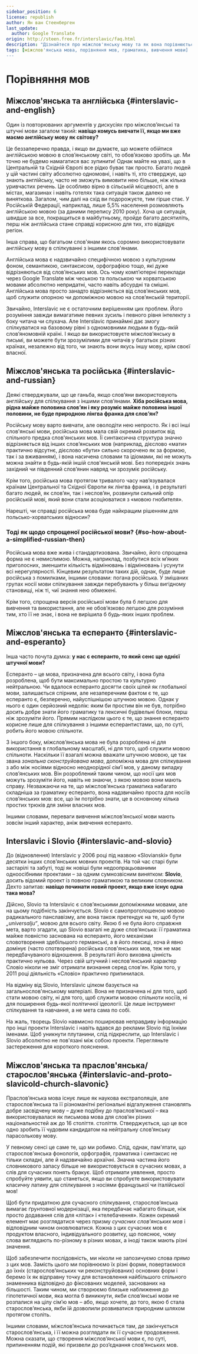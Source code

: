 ```yaml
---
sidebar_position: 6
license: republish
author: Ян ван Стеенберген
last_update:
  author: Google Translate
origin: http://steen.free.fr/interslavic/faq.html 
description: "Дізнайтеся про міжслов'янську мову та як вона порівнюється з іншими мовами, включаючи англійську, російську, есперанто, словіо та праслов'янську/старослов'янську."
tags: [міжслов'янська мова, порівняння мов, граматика, вивчення мови]
---
```


# Порівняння мов

## Міжслов'янська та англійська \{#interslavic-and-english}

Один із повторюваних аргументів у дискусіях про міжслов’янські та штучні мови загалом такий: **навіщо комусь вивчати її, якщо ми вже маємо англійську мову як світову?**

Це беззаперечно правда, і якщо ви думаєте, що можете обійтися англійською мовою в слов’янському світі, то обов’язково зробіть це. Ми точно не будемо намагатися вас зупинити! Однак майте на увазі, що в Центральній та Східній Європі все рідко буває так просто. Багато людей у цій частині світу абсолютно одномовні, і навіть ті, хто стверджує, що знають англійську, часто не зможуть вимовити нею більше, ніж кілька уривчастих речень. Це особливо вірно в сільській місцевості, але в містах, магазинах і навіть готелях така ситуація також далеко не виняткова. Загалом, чим далі на схід ви подорожуєте, тим гірше стає. У Російській Федерації, наприклад, лише 5,5% населення розмовляють англійською мовою (за даними перепису 2010 року). Хоча ця ситуація, швидше за все, покращиться в майбутньому, пройде багато десятиліть, перш ніж англійська стане справді корисною для тих, хто відвідує регіон.

Інша справа, що багатьом слов'янам якось соромно використовувати англійську мову в спілкуванні з іншими слов'янами.

Англійська мова є надзвичайно специфічною мовою з культурним фоном, семантикою, синтаксисом, орфографією тощо, які дуже відрізняються від слов’янських мов. Ось чому комп’ютерні переклади через Google Translate між чеською та польською чи хорватською мовами абсолютно непридатні, часто навіть абсурдні та смішні. Англійська мова просто занадто відрізняється від слов’янських мов, щоб служити опорною чи допоміжною мовою на слов’янській території.

Звичайно, Interslavic не є остаточним вирішенням цих проблем. Його розуміння завжди вимагатиме певних зусиль і певного рівня інтелекту з боку читача чи слухача. Але Interslavic принаймні дає змогу спілкуватися на базовому рівні з одномовними людьми в будь-якій слов’яномовній країні. І якщо ви використовуєте міжслов’янську в письмі, ви можете бути зрозумілими для читачів у багатьох різних країнах, незалежно від того, чи знають вони якусь іншу мову, крім своєї власної.

## Міжслов'янська та російська \{#interslavic-and-russian}

Деякі стверджували, що це ганьба, якщо слов’яни використовують англійську для спілкування з іншими слов’янами. **Хіба російська мова, рідна майже половина слов’ян і яку розуміє майже половина іншої половини, не буде природною лінгва франка для слов’ян?**

Російську мову варто вивчати, але оволодіти нею непросто. Як і всі інші слов'янські мови, російська мова мала свій окремий розвиток від спільного предка слов'янських мов. Її синтаксична структура значно відрізняється від інших слов’янських мов (наприклад, дієслово «мати» практично відсутнє, дієслово «бути» сильно скорочено як за формою, так і за вживанням), і вона насичена словами та ідіомами, які не можуть можна знайти в будь-якій іншій слов'янській мові. Без попередніх знань західний чи південний слов’янин навряд чи зрозуміє російську.

Крім того, російська мова протягом тривалого часу нав’язувалася країнам Центральної та Східної Європи як лінгва франка, і в результаті багато людей, як слов’ян, так і неслов’ян, розвинули сильний опір російській мові, який вони стали асоціюватися з «мовою гнобителя».

Нарешті, чи справді російська мова буде найкращим рішенням для польсько-хорватських відносин?

### Тоді як щодо спрощеної російської мови? \{#so-how-about-a-simplified-russian-then}

Російська мова вже жива і стандартизована. Звичайно, його спрощена форма не є немислимою. Можна, наприклад, позбутися всіх м’яких приголосних, зменшити кількість відмінювань і відмінювань і усунути всі нерегулярності. Кінцевим результатом таких дій, однак, буде лише російська з помилками, іншими словами: погана російська. У змішаних групах носії мови спілкування завжди перебувають у більш вигідному становищі, ніж ті, чиї знання нею обмежені.

Крім того, спрощена версія російської мови була б легшою для вивчення та використання, але не обов’язково легшою для розуміння тим, хто її не знає, і вона не вирішила б будь-яких інших проблем.

## Міжслов'янська та есперанто \{#interslavic-and-esperanto}

Інша часто почута думка: **у нас є есперанто, то який сенс ще однієї штучної мови?**

Есперанто – це мова, призначена для всього світу, і вона була розроблена, щоб бути максимально простою та культурно нейтральною. Чи вдалося есперанто досягти своїх цілей як глобальної мови, залишається спірним, але незаперечним фактом є те, що есперанто є, безперечно, найуспішнішою штучною мовою. Однак у нього є один серйозний недолік: яким би простим він не був, потрібно досить добре знати його граматику та лексичні будівельні блоки, перш ніж зрозуміти його. Прямим наслідком цього є те, що знання есперанто корисне лише для спілкування з іншими есперантистами, що, по суті, робить його мовою спільноти.

З іншого боку, міжслов’янська мова не була розроблена ні для використання в глобальному масштабі, ні для того, щоб служити мовою спільноти. Наскільки її взагалі можна вважати штучною мовою, це так звана _зональна сконструйована мова_, допоміжна мова для спілкування з або між носіями відносно неоднорідної сім’ї мов, у даному випадку слов’янських мов. Він розроблений таким чином, що носії цих мов можуть зрозуміти його, навіть не знаючи, з якою мовою вони мають справу. Незважаючи на те, що міжслов’янська граматика набагато складніша за граматику есперанто, вона надзвичайно проста для носіїв слов’янських мов: все, що їм потрібно знати, це в основному кілька простих трюків для зміни власних мов.

Іншими словами, переваги вивчення міжслов’янської мови мають зовсім інший характер, аніж вивчення есперанто.

## Interslavic і Slovio \{#interslavic-and-slovio}

До (відновлення) Interslavic у 2006 році під назвою «Slovianski» були десятки інших слов’янських мовних проектів. На той час старі були застарілі та забуті, тоді як новіші були недоопрацьованими одноосібними проектами – за одним сумнозвісним винятком: **Slovio**, досить відомий проект із повною граматикою та великим словником. Дехто запитав: **навіщо починати новий проект, якщо вже існує одна така мова?**

Дійсно, Slovio та Interslavic є слов’янськими допоміжними мовами, але на цьому подібність закінчується. Slovio є самопроголошеною мовою радикального панславізму, але вона також претендує на те, щоб бути _„universalju“_, мовою для всього світу. Якою б не була його справжня мета, варто згадати, що Slovio взагалі не дуже слов’янська: її граматика майже повністю заснована на есперанто, його механізми словотворення здебільшого германські, а в його лексиці, хоча й явно домінує (часто спотворена) російська слов'янських мов, теж не має передбачуваного відношення. В результаті його виховна цінність практично нульова. Через свій штучний і неслов'янський характер Словіо ніколи не зміг отримати визнання серед слов'ян. Крім того, у 2011 році діяльність «Словіо» практично припинилася.

На відміну від Slovio, Interslavic цілком базується на загальнослов'янському матеріалі. Вона не призначена ні для того, щоб стати мовою світу, ні для того, щоб служити мовою спільноти носіїв, ні для поширення будь-якої політичної ідеології. Це лише інструмент спілкування та навчання, а не мета сама по собі.

На жаль, творець Slovio навмисно поширював неправдиву інформацію про інші проекти Interslavic і навіть вдався до реклами Slovio під їхніми іменами. Щоб уникнути плутанини, слід підкреслити, що Interslavic і Slovio абсолютно не пов'язані між собою проекти. Перегляньте застереження для короткого пояснення.

## Міжслов'янська та праслов'янська/старослов'янська \{#interslavic-and-proto-slavicold-church-slavonic}

Праслов’янська мова існує лише як наукова екстраполяція, але старослов’янська та її різноманітні регіональні відгалуження становлять добре засвідчену мову – дуже подібну до праслов’янської – яка використовувалася як письмова мова для слов’ян різних національностей аж до 16 століття. століття. Стверджується, що це все одно зробить її чудовим кандидатом на нейтральну слов’янську парасолькову мову.

У певному сенсі це саме те, що ми робимо. Слід, однак, пам'ятати, що старослов'янська фонологія, орфографія, граматика і синтаксис не тільки складні, але й надзвичайно архаїчні. Значна частина його словникового запасу більше не використовується в сучасних мовах, а слів для сучасних понять бракує. Щоб отримати уявлення, просто спробуйте уявити, що станеться, якщо ви спробуєте використовувати класичну латину для спілкування з носіями французької чи італійської мов!

Щоб бути придатною для сучасного спілкування, старослов’янська вимагає ґрунтовної модернізації, яка передбачає набагато більше, ніж просто додавання слів для «літак» і «телебачення». Кожен окремий елемент має розглядатися через призму _сучасних слов'янських мов_ і відповідним чином оновлюватися. Кожна з цих сучасних мов є продуктом власного, індивідуального розвитку, що пояснює, чому слова виглядають по-різному в різних мовах, а іноді також мають різні значення.

Щоб забезпечити послідовність, ми ніколи не запозичуємо слова _прямо_ з цих мов. Замість цього ми порівнюємо їх різні форми, повертаємося до їхніх (старослов’янських чи реконструйованих) основних форм і беремо їх як відправну точку для встановлення найбільшого спільного знаменника відповідно до фіксованих моделей, заснованих на більшості. Таким чином, ми створюємо близьке наближення до гіпотетичної мови, яка могла б виникнути, якби слов’янські мови не розпалися на цілу сім’ю мов – або, якщо хочете, до того, якою б стала старослов’янська, якби їй дозволили розвиватися природним шляхом протягом століть.

Іншими словами, міжслов’янська починається там, де закінчується старослов’янська, і її можна розглядати як її сучасне продовження. Можна сказати, що створення міжслов’янської мови є, по суті, припиненням подій, які призвели до роз’єднання слов’янських мов.

[Новослов’янська]: http://www.neoslavonic.org

[Слов’янська]: http://steen.free.fr/interslavic/grammar.html#simple_grammar

[siciliano/klaviatury]: http://tyflonet.com/siciliano/klaviatury

[`JCUKEN`]: https://bit.ly/2NSMxdC

[`LJNJERTZ`]: https://bit.ly/37frqto

[`IVERT']: https://bit.ly/2XwwTbb

[`ѢHERTY`]: https://bit.ly/2prMdcr

[транслітератор]: http://steen.free.fr/interslavic/transliterator.html

[розширений транслітератор]: http://steen.free.fr/interslavic/transliterator_extended.html

[словники]: http://steen.free.fr/interslavic/slovniky.html

[Міжслов'янське зібрання]: http://facebook.com/groups/1933305396885265

[1]: ../grammar/index.md

[2]: ../orthography.md#etymological-alphabet

